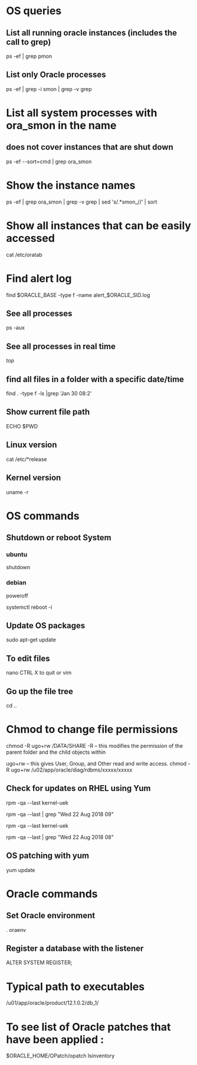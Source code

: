 # OS queries
## List all running oracle instances (includes the call to grep)
ps -ef | grep pmon 
## List only Oracle processes
ps -ef | grep -i smon | grep -v grep
# List all system processes with ora_smon in the name  
## does not cover instances that are shut down  
ps -ef --sort=cmd | grep ora_smon
# Show the instance names
ps -ef | grep ora_smon | grep -v grep | sed 's/.*smon_//' | sort
# Show all instances that can be easily accessed
cat /etc/oratab
# Find alert log
find $ORACLE_BASE -type f -name alert_$ORACLE_SID.log

## See all processes
ps -aux
## See all processes in real time
top

## find all files in a folder with a specific date/time
find . -type f -ls |grep 'Jan 30 08:2'

## Show current file path

ECHO $PWD

## Linux version 
cat /etc/*release

## Kernel version 
uname -r

# OS commands
## Shutdown or reboot System
### ubuntu
shutdown 
### debian
poweroff 

systemctl reboot -i

## Update OS packages

sudo apt-get update

## To edit files
nano
CTRL X to quit
or vim

## Go up the file tree
cd ..

# Chmod to change file permissions
chmod -R ugo+rw /DATA/SHARE
-R – this modifies the permission of the parent folder and the child objects within

ugo+rw – this gives User, Group, and Other read and write access.
chmod -R ugo+rw /u02/app/oracle/diag/rdbms/xxxxx/xxxxx

## Check for updates on RHEL using Yum

rpm -qa --last kernel-uek

rpm -qa --last | grep "Wed 22 Aug 2018 09"

rpm -qa --last kernel-uek

rpm -qa --last | grep "Wed 22 Aug 2018 08"

## OS patching with yum
yum update

# Oracle commands
## Set Oracle environment
. oraenv
<enter database instance name>

## Register a database with the listener

ALTER SYSTEM REGISTER; 

# Typical path to executables
/u01/app/oracle/product/12.1.0.2/db_1/

# To see list of Oracle patches that have been applied :

$ORACLE_HOME/OPatch/opatch lsinventory





